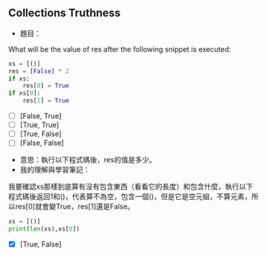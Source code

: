 ## Collections Truthness
* 題目：

What will be the value of res after the following snippet is executed:
```Python
xs = [()]
res = [False] * 2
if xs:
    res[0] = True
if xs[0]:
    res[1] = True
```
- [ ] [False, True]
- [ ] [True, True]
- [ ] [True, False]
- [ ] [False, False]
* 意思：執行以下程式碼後，res的值是多少。
* 我的理解與學習筆記：

我要確認xs那樣到底算有沒有包含東西（看看它的長度）和包含什麼，執行以下程式碼後返回1和()，代表算不為空，包含一個()，但是它是空元組，不算元素，所以res[0]就會變True，res[1]還是False。
    
```Python
xs = [()]
print(len(xs),xs[0])
```
- [x] [True, False]
